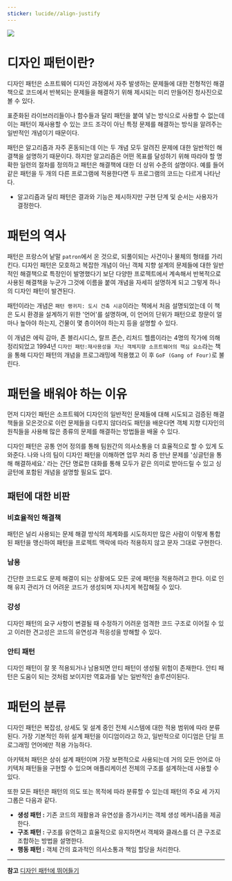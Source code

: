 ```yaml
---
sticker: lucide//align-justify
---
```

![](https://velog.velcdn.com/images/ondj/post/a5351547-0ec2-4cf0-863c-ff8c405c1a5e/image.png)


# 디자인 패턴이란?
디자인 패턴은 소프트웨어 디자인 과정에서 자주 발생하는 문제들에 대한 전형적인 해결책으로 코드에서 반복되는 문제들을 해결하기 위해 제시되는 미리 만들어진 청사진으로 볼 수 있다.

표준화된 라이브러리들이나 함수들과 달리 패턴을 붙여 넣는 방식으로 사용할 수 없는데 이는 패턴이 재사용할 수 있는 코드 조각이 아닌 특정 문제를 해결하는 방식을 알려주는 일반적인 개념이기 때문이다.

패턴은 알고리즘과 자주 혼동되는데 이는 두 개념 모두 알려진 문제에 대한 일반적인 해결책을 설명하기 때문이다. 하지만 알고리즘은 어떤 목표를 달성하기 위해 따라야 할 명확한 일련의 절차를 정의하고 패턴은 해결책에 대한 더 상위 수준의 설명이다. 예를 들어 같은 패턴을 두 개의 다른 프로그램에 적용한다면 두 프로그램의 코드는 다르게 나타난다.

- 알고리즘과 달리 패턴은 결과와 기능은 제시하지만 구현 단계 및 순서는 사용자가 결정한다.

# 패턴의 역사
패턴은 프랑스어 낱말 `patron`에서 온 것으로, 되풀이되는 사건이나 물체의 형태를 가리킨다.
디자인 패턴은 모호하고 복잡한 개념이 아닌 객체 지향 설계의 문제들에 대한 일반적인 해결책으로 특정인이 발명했다기 보단 다양한 프로젝트에서 계속해서 반복적으로 사용된 해결책을 누군가 그것에 이름을 붙여 개념을 자세히 설명하게 되고 그렇게 하나의 디자인 패턴이 발견된다.

패턴이라는 개념은 `패턴 랭귀지: 도시 건축 시공`이라는 책에서 처음 설명되었는데 이 책은 도시 환경을 설계하기 위한 '언어'를 설명하며, 이 언어의 단위가 패턴으로 창문이 얼마나 높아야 하는지, 건물이 몇 층이어야 하는지 등을 설명할 수 있다.

이 개념은 에릭 감마, 존 블리시디스, 랄프 존슨, 리처드 헬름이라는 4명의 작가에 의해 정리되었고
1994년 `디자인 패턴:재사용성을 지닌 객체지향 소프트웨어의 핵심 요소`라는 책을 통해 디자인 패턴의 개념을 프로그래밍에 적용했고 이 후 `GoF (Gang of Four)`로 불린다.

# 패턴을 배워야 하는 이유


먼저 디자인 패턴은 소프트웨어 디자인의 일반적인 문제들에 대해 시도되고 검증된 해결책들을 모은것으로 이런 문제들을 다루지 않더라도 패턴을 배운다면 객체 지향 디자인의 원칙들을 사용해 많은 종류의 문제를 해결하는 방법들을 배울 수 있다.


디자인 패턴은 공통 언어 정의를 통해 팀원간의 의사소통을 더 효율적으로 할 수 있게 도와준다.
나와 나의 팀이 디자인 패턴을 이해하면 업무 처리 중 만난 문제를 '싱글턴을 통해 해결하세요.' 라는 간단 명료한 대화를 통해 모두가 같은 의미로 받아드릴 수 있고 싱글턴에 포함된 개념을 설명할 필요도 없다.


## 패턴에 대한 비판

### 비효율적인 해결책
패턴은 널리 사용되는 문제 해결 방식의 체계화를 시도하지만 많은 사람이 이렇게 통합된 패턴을 맹신하여 패턴을 프로젝트 맥락에 따라 적용하지 않고 문자 그대로 구현한다.

### 남용
간단한 코드로도 문제 해결이 되는 상황에도 모든 곳에 패턴을 적용하려고 한다. 이로 인해 유지 관리가 더 어려운 코드가 생성되며 지나치게 복잡해질 수 있다.

### 강성
디자인 패턴의 요구 사항이 변결될 때 수정하기 어려운 엄격한 코드 구조로 이어질 수 있고 이러한 견고성은 코드의 유연성과 적응성을 방해할 수 있다.

### 안티 패턴
디자인 패턴이 잘 못 적용되거나 남용되면 안티 패턴이 생성될 위험이 존재한다. 안티 패턴은 도움이 되는 것처럼 보이지만 역효과를 낳는 일반적인 솔루션이된다.

# 패턴의 분류
디자인 패턴은 복잡성, 상세도 및 설계 중인 전체 시스템에 대한 적용 범위에 따라 분류된다.
가장 기본적인 하위 설계 패턴을 이디엄이라고 하고, 일반적으로 이디엄은 단일 프로그래밍 언어에만 적용 가능하다.

아키텍처 패턴은 상쉬 설계 패턴이며 가장 보편적으로 사용되는데 거의 모든 언어로 아키텍처 패턴들을 구현할 수 있으며 애플리케이션 전체의 구조를 설계하는데 사용할 수 있다.

또한 모든 패턴은 패턴의 의도 또는 목적에 따라 분류할 수 있는데 패턴의 주요 세 가지 그롭은 다음과 같다.

- **생성 패턴 :** 기존 코드의 재활용과 유연성을 증가시키는 객체 생성 메커니즘을 제공한다.
- **구조 패턴 :** 구조를 유연하고 효율적으로 유지하면서 객체와 클래스를 더 큰 구조로 조합하는 방법을 설명한다.
- **행동 패턴 :** 객체 간의 효과적인 의사소통과 책임 할당을 처리한다.

---
**참고** 
[디자인 패턴에 뛰어들기](https://refactoring.guru/ko/design-patterns/what-is-pattern)
